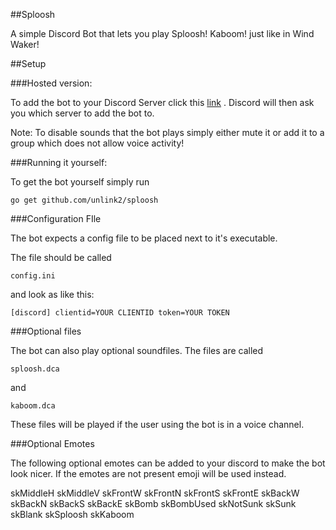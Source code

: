 ##Sploosh

A simple Discord Bot that lets you play Sploosh! Kaboom! just like in Wind Waker!

##Setup

###Hosted version:

To add the bot to your Discord Server click this
[link](https://discordapp.com/api/oauth2/authorize?client_id=390599729215700992&permissions=0&scope=bot) .  Discord will then ask you which server to add the bot to.

Note: To disable sounds that the bot plays simply either mute it or add it to a group which does not allow voice activity!

###Running it yourself:

To get the bot yourself simply run

`go get github.com/unlink2/sploosh`

###Configuration FIle

The bot expects a config file to be placed next to it's executable.

The file should be called

`config.ini`

and look as like this:

`[discord]
clientid=YOUR CLIENTID
token=YOUR TOKEN`

###Optional files

The bot can also play optional soundfiles. The files are called

`sploosh.dca`

and

`kaboom.dca`

These files will be played if the user using the bot is in  a voice channel.

###Optional Emotes

The following optional emotes can be added to your discord to make the bot look nicer.
If the emotes are not present emoji will be used instead.

skMiddleH
skMiddleV
skFrontW
skFrontN
skFrontS
skFrontE
skBackW
skBackN
skBackS
skBackE
skBomb
skBombUsed
skNotSunk
skSunk
skBlank
skSploosh
skKaboom

